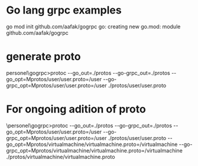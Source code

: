 # Go lang grpc examples

go mod init github.com/aafak/gogrpc
go: creating new go.mod: module github.com/aafak/gogrpc

# generate proto
personel\gogrpc>protoc --go_out=./protos --go-grpc_out=./protos --go_opt=Mprotos/user/user.proto=/user --go-grpc_opt=Mprotos/user/user.proto=/user ./protos/user/user.proto


# For ongoing adition of proto
\personel\gogrpc>protoc --go_out=./protos --go-grpc_out=./protos --go_opt=Mprotos/user/user.proto=/user --go-grpc_opt=Mprotos/user/user.proto=/user ./protos/user/user.proto  --go_opt=Mprotos/virtualmachine/virtualmachine.proto=/virtualmachine --go-grpc_opt=Mprotos/virtualmachine/virtualmachine.proto=/virtualmachine ./protos/virtualmachine/virtualmachine.proto

